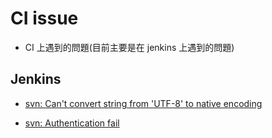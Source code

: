 # CI issue

* CI 上遇到的問題(目前主要是在 jenkins 上遇到的問題)

## Jenkins

* [svn: Can't convert string from 'UTF-8' to native encoding](UTF8/README.md)

* [svn: Authentication fail](Authentication/README.md)
